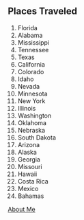  ## Places Traveled
 
 1. Florida
 2. Alabama
 3. Mississippi
 4. Tennessee
 5. Texas
 6. California
 7. Colorado
 8. Idaho
 9. Nevada
 10. Minnesota
 11. New York
 12. Illinois
 13. Washington
 14. Oklahoma
 15. Nebraska
 16. South Dakota
 17. Arizona
 18. Alaska
 19. Georgia
 20. Missouri
 21. Hawaii
 22. Costa Rica
 23. Mexico
 24. Bahamas

[About Me](README.md)
